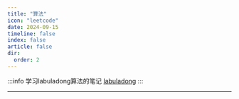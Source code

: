 ```yaml
---
title: "算法"
icon: "leetcode"
date: 2024-09-15
timeline: false
index: false
article: false
dir:
  order: 2
---
```


:::info
学习labuladong算法的笔记 [labuladong](https://labuladong.online/algo/)
:::

--- 

<Catalog />

